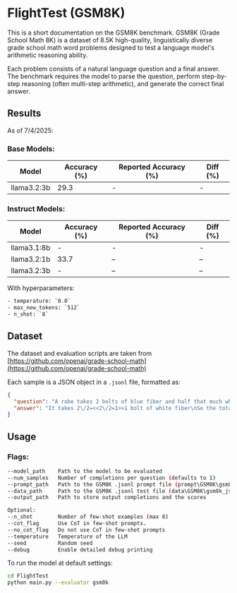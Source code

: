 # FlightTest (GSM8K)

This is a short documentation on the GSM8K benchmark. GSM8K (Grade School Math 8K) is a dataset of 8.5K high-quality, linguistically diverse grade school math word problems designed to test a language model's arithmetic reasoning ability.

Each problem consists of a natural language question and a final answer. The benchmark requires the model to parse the question, perform step-by-step reasoning (often multi-step arithmetic), and generate the correct final answer.

## Results
As of 7/4/2025:

### Base Models:
| Model         | Accuracy (%) | Reported Accuracy (%)  | Diff (%) |
|---------------|--------------|------------------------|----------|
| llama3.2:3b   | 29.3         | -                      | -        |


### Instruct Models:
| Model         | Accuracy (%) | Reported Accuracy (%)  | Diff (%) |
|---------------|--------------|------------------------|----------|
| llama3.1:8b   | -            | -                      | -        |
| llama3.2:1b   | 33.7         | –                      | –        |
| llama3.2:3b   | -            | –                      | –        |

With hyperparameters:
```bash
- temperature: `0.0`
- max_new_tokens: `512`
- n_shot: `8`
```

## Dataset

The dataset and evaluation scripts are taken from  
[https://github.com/openai/grade-school-math](https://github.com/openai/grade-school-math)

Each sample is a JSON object in a `.jsonl` file, formatted as:

```json
{
  "question": "A robe takes 2 bolts of blue fiber and half that much white fiber.  How many bolts in total does it take?",
  "answer": "It takes 2\/2=<<2\/2=1>>1 bolt of white fiber\nSo the total amount of fabric is 2+1=<<2+1=3>>3 bolts of fabric\n#### 3"
}
```

## Usage
### Flags:

```bash
--model_path    Path to the model to be evaluated
--num_samples   Number of completions per question (defaults to 1)
--prompt_path   Path to the GSM8K .jsonl prompt file (prompt\GSM8K\gsm8k_prompt.jsonl)
--data_path     Path to the GSM8K .jsonl test file (data\GSM8K\gsm8k_jsonl\gsm8k_test.jsonl)
--output_path   Path to store output completions and the scores

Optional:
--n_shot        Number of few-shot examples (max 8)
--cot_flag      Use CoT in few-shot prompts.
--no_cot_flag   Do not use CoT in few-shot prompts
--temperature   Temperature of the LLM
--seed          Random seed
--debug         Enable detailed debug printing
```

To run the model at default settings:
```bash
cd FlightTest
python main.py --evaluator gsm8k 
```
